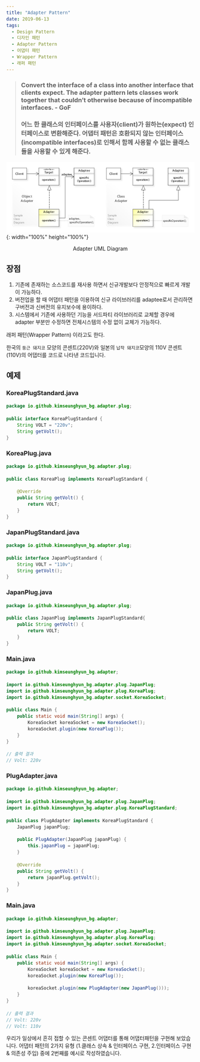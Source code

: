 ```yaml
---
title: "Adapter Pattern"
date: 2019-06-13
tags:
  - Design Pattern
  - 디자인 패턴
  - Adapter Pattern
  - 어댑터 패턴
  - Wrapper Pattern
  - 래퍼 패턴
---
```

> ### Convert the interface of a class into another interface that clients expect. The adapter pattern lets classes work together that couldn’t otherwise because of incompatible interfaces. - GoF
>
> ### 어느 한 클래스의 인터페이스를 사용자(client)가 원하는(expect) 인터페이스로 변환해준다. 어댑터 패턴은 호환되지 않는 인터페이스(incompatible interfaces)로 인해서 함께 사용할 수 없는 클래스들을 사용할 수 있게 해준다.

![Adapter UML Diagram](../../../assets/images/design_pattern/Adapter_UML_class_diagram.jpg){: width="100%" height="100%"}<center>Adapter UML Diagram</center>


장점
---
1. 기존에 존재하는 소스코드를 재사용 하면서 신규개발보다 안정적으로 빠르게 개발이 가능하다.
2. 버전업을 할 때 어댑터 패턴을 이용하여 신규 라이브러리를 adaptee로서 관리하면 구버전과 신버전의 유지보수에 용이하다.
3. 시스템에서 기존에 사용하던 기능을 서드파티 라이브러리로 교체할 경우에 adapter 부분만 수정하면 전체시스템의 수정 없이 교체가 가능하다.

래퍼 패턴(Wrapper Pattern) 이라고도 한다.

한국의 `둥근 돼지코` 모양의 콘센트(220V)와 일본의 `납작 돼지코`모양의 110V 콘센트(110V)의 어댑터를 코드로 나타낸 코드입니다.

예제
---
### KoreaPlugStandard.java
```java
package io.github.kimseunghyun_bg.adapter.plug;

public interface KoreaPlugStandard {
    String VOLT = "220v";
    String getVolt();
}
```
### KoreaPlug.java
```java
package io.github.kimseunghyun_bg.adapter.plug;

public class KoreaPlug implements KoreaPlugStandard {

    @Override
    public String getVolt() {
        return VOLT;
    }
}
```
### JapanPlugStandard.java
```java
package io.github.kimseunghyun_bg.adapter.plug;

public interface JapanPlugStandard {
    String VOLT = "110v";
    String getVolt();
}
```
### JapanPlug.java
```java
package io.github.kimseunghyun_bg.adapter.plug;

public class JapanPlug implements JapanPlugStandard{
    public String getVolt() {
        return VOLT;
    }
}
```
### Main.java
```java
package io.github.kimseunghyun_bg.adapter;

import io.github.kimseunghyun_bg.adapter.plug.JapanPlug;
import io.github.kimseunghyun_bg.adapter.plug.KoreaPlug;
import io.github.kimseunghyun_bg.adapter.socket.KoreaSocket;

public class Main {
    public static void main(String[] args) {
        KoreaSocket koreaSocket = new KoreaSocket();
        koreaSocket.plugin(new KoreaPlug());
    }
}

// 출력 결과
// Volt: 220v
```
### PlugAdapter.java
```java
package io.github.kimseunghyun_bg.adapter;

import io.github.kimseunghyun_bg.adapter.plug.JapanPlug;
import io.github.kimseunghyun_bg.adapter.plug.KoreaPlugStandard;

public class PlugAdapter implements KoreaPlugStandard {
    JapanPlug japanPlug;

    public PlugAdapter(JapanPlug japanPlug) {
        this.japanPlug = japanPlug;
    }

    @Override
    public String getVolt() {
        return japanPlug.getVolt();
    }
}
```
### Main.java
```java
package io.github.kimseunghyun_bg.adapter;

import io.github.kimseunghyun_bg.adapter.plug.JapanPlug;
import io.github.kimseunghyun_bg.adapter.plug.KoreaPlug;
import io.github.kimseunghyun_bg.adapter.socket.KoreaSocket;

public class Main {
    public static void main(String[] args) {
        KoreaSocket koreaSocket = new KoreaSocket();
        koreaSocket.plugin(new KoreaPlug());

        koreaSocket.plugin(new PlugAdapter(new JapanPlug()));
    }
}

// 출력 결과
// Volt: 220v
// Volt: 110v
```
우리가 일상에서 흔히 접할 수 있는 콘센트 어댑터를 통해 어댑터패턴을 구현해 보았습니다.
어댑터 패턴의 2가지 유형 (1.클래스 상속 & 인터페이스 구현, 2.인터페이스 구현 & 의존성 주입) 중에 2번째를 예시로 작성하였습니다.
<!-- 더보기 -->
